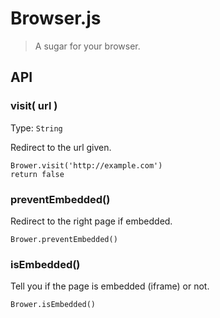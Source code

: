 # Browser.js

> A sugar for your browser.

## API

### visit( url )

Type: `String`

Redirect to the url given.

```
Brower.visit('http://example.com')
return false
```

### preventEmbedded()

Redirect to the right page if embedded.

```
Brower.preventEmbedded()
```

### isEmbedded()

Tell you if the page is embedded (iframe) or not.

```
Brower.isEmbedded()
```

